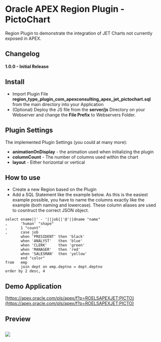 # Oracle APEX Region Plugin - PictoChart
Region Plugin to demonstrate the integration of JET Charts not currently exposed in APEX.


## Changelog

#### 1.0.0 - Initial Release


## Install

- Import Plugin File **region_type_plugin_com_apexconsulting_apex_jet_pictochart.sql** from the main directory into your Application
- (Optional) Deploy the JS file from the **server/js** Directory on your Webserver and change the **File Prefix** to Webservers Folder.


## Plugin Settings

The implemented Plugin Settings (you could at many more):
- **animationOnDisplay** - the animation used when initializing the plugin
- **columnCount** - The number of columns used within the chart
- **layout** - Either horizontal or vertical

## How to use
- Create a new Region based on the Plugin
- Add a SQL Statement like the example below. As this is the easiest example possible, you have to name the columns exactly like the example (both naming and lowercase). These column aliases are used to cosntruct the correct JSON object.
```
select ename||' - '||job||'@'||dname "name"
,      'human' "shape"
,      1 "count"
,      case job
       when 'PRESIDENT' then 'black'
       when 'ANALYST'   then 'blue'
       when 'CLERK'     then 'green'
       when 'MANAGER'   then 'red'
       when 'SALESMAN'  then 'yellow'
       end "color"
from   emp
       join dept on emp.deptno = dept.deptno
order by 2 desc, 4
```

## Demo Application
[https://apex.oracle.com/pls/apex/f?p=ROELSAPEXJET:PICTO](https://apex.oracle.com/pls/apex/f?p=ROELSAPEXJET:PICTO)


## Preview
## ![](https://github.com/APEXGru/JET-PictoChart/preview.gif)

